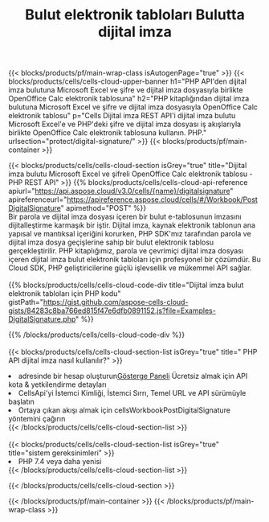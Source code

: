﻿---
title:  Bulut elektronik tabloları Bulutta dijital imza
description:  Microsoft Excel ve OpenOffice Calc dijital imzası için Bulut API'leri ve SDK'lar. Cells Cloud API tarafından e-tabloların dijital imzası. SDK, çeşitli geliştirme dillerini destekler. Android, C#, Go, Java, NodeJS, Perl, PHP, Python, Ruby ve Swift'i içerir.
url: /tr/php/protect/digital-signature/
---
{{< blocks/products/pf/main-wrap-class isAutogenPage="true" >}}
{{< blocks/products/cells/cells-cloud-upper-banner h1="PHP API\'den dijital imza bulutuna Microsoft Excel ve şifre ve dijital imza dosyasıyla birlikte OpenOffice Calc elektronik tablosuna" h2="PHP kitaplığından dijital imza bulutuna Microsoft Excel ve şifre ve dijital imza dosyasıyla OpenOffice Calc elektronik tablosu" p="Cells Dijital imza REST API\'i dijital imza bulutu Microsoft Excel\'e ve PHP\'deki şifre ve dijital imza dosyası iş akışlarıyla birlikte OpenOffice Calc elektronik tablosuna kullanın. PHP." urlsection="protect/digital-signature/" >}}
{{< blocks/products/pf/main-container >}}

{{< blocks/products/cells/cells-cloud-section isGrey="true" title="Dijital imza bulutu Microsoft Excel ve şifreli OpenOffice Calc elektronik tablosu - PHP REST API" >}}
{{% blocks/products/cells/cells-cloud-api-reference apiurl="https://api.aspose.cloud/v3.0/cells/{name}/digitalsignature" apireferenceurl="https://apireference.aspose.cloud/cells/#/Workbook/PostDigitalSignature" apimethod="POST" %}}
<br/>
Bir parola ve dijital imza dosyası içeren bir bulut e-tablosunun imzasını dijitalleştirme karmaşık bir iştir. Dijital imza, kaynak elektronik tablonun ana yapısal ve mantıksal içeriğini korurken, PHP SDK'mız tarafından parola ve dijital imza dosya geçişlerine sahip bir bulut elektronik tablosu gerçekleştirilir. PHP kitaplığımız, parola ve çevrimiçi dijital imza dosyası içeren dijital imza bulut elektronik tabloları için profesyonel bir çözümdür. Bu Cloud SDK, PHP geliştiricilerine güçlü işlevsellik ve mükemmel API sağlar.
<br/>
<br/>
{{% blocks/products/cells/cells-cloud-code-div title="Dijital imza bulut elektronik tabloları için PHP kodu" gistPath="https://gist.github.com/aspose-cells-cloud-gists/84283c8ba766ed815f47e6dfb0891152.js?file=Examples-DigitalSignature.php" %}}
  
{{% /blocks/products/cells/cells-cloud-code-div %}}
<br/>
<br/>
{{< blocks/products/cells/cells-cloud-section-list isGrey="true" title=" PHP API dijital imza nasıl kullanılır?" >}}
<li> adresinde bir hesap oluşturun<a href="https://dashboard.aspose.cloud/">Gösterge Paneli</a> Ücretsiz almak için API kota & yetkilendirme detayları</li>
<li>CellsApi'yi İstemci Kimliği, İstemci Sırrı, Temel URL ve API sürümüyle başlatın</li>
<li>Ortaya çıkan akışı almak için cellsWorkbookPostDigitalSignature yöntemini çağırın</li>
{{< /blocks/products/cells/cells-cloud-section-list >}}
<br/>
<br/>
{{< blocks/products/cells/cells-cloud-section-list isGrey="true" title="sistem gereksinimleri" >}}
<li>PHP 7.4 veya daha yenisi</li>
{{< /blocks/products/cells/cells-cloud-section-list >}}

{{< /blocks/products/cells/cells-cloud-section >}}

{{< /blocks/products/pf/main-container >}}
{{< /blocks/products/pf/main-wrap-class >}}
